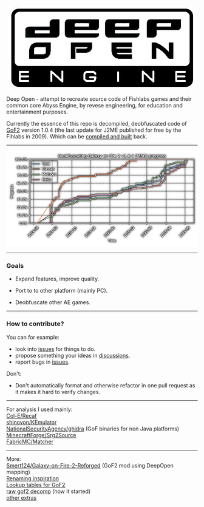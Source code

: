 <p align="center">
  <img src="extras/DeepOpen.png" />
</p>

Deep Open - attempt to recreate source code of Fishlabs games and their common core Abyss Engine, by revese engineering, for education and entertainment purposes.

Currently the essence of this repo is decompiled, deobfuscated code of [GoF2](/code/GoF2_jsr/) version 1.0.4 (the last update for J2ME published for free by the Fihlabs in 2009). Which can be [compiled and built](./code/build/) back. 
___
<p align="center">
  <img src="extras/logger/progress_chart_gimped.png" />
</p>

___
### Goals
* Expand features, improve quality.

* Port to to other platform (mainly PC).

* Deobfuscate other AE games.

___

### How to contribute?
You can for example:
* look into [issues](https://github.com/BaalNetbek/DeepOpen/issues) for things to do.
* propose something your ideas in [discussions](https://github.com/BaalNetbek/DeepOpen/discussions).
* report bugs in [issues](https://github.com/BaalNetbek/DeepOpen/issues).

Don't:
* Don't automatically format and otherwise refactor in one pull request as it makes it hard to verify changes.
---

For analysis I used mainly:\
 [Col-E/Recaf](https://github.com/Col-E/Recaf)\
 [shinovon/KEmulator](https://github.com/shinovon/KEmulator)\
 [NationalSecurityAgency/ghidra](https://github.com/NationalSecurityAgency/ghidra) (GoF binaries for non Java platforms)\
 [MinecraftForge/Srg2Source](https://github.com/MinecraftForge/Srg2Source)\
 [FabricMC/Matcher](https://github.com/FabricMC/Matcher)

---
More: \
 [Smert124/Galaxy-on-Fire-2-Reforged](https://github.com/Smert124/Galaxy-on-Fire-2-Reforged) (GoF2 mod using DeepOpen mapping)\
 [Renaming inspiration](/extras/gof2-1.0.1-ios-symbols/simple-mapping)\
 [Lookup tables for GoF2](https://docs.google.com/spreadsheets/u/1/d/e/2PACX-1vRjJFtnrG9-7vdqHtHtPCu0Tg7C-1A89lxo434_7fgEguS9I6O1u3wcRmoWnHEhgUP2Mbd9EMIzAPJA/pubhtml#)\
 [raw gof2 decomp](https://github.com/BaalNetbek/gof2.jar-decomp/) (how it started)\
 [other extras](extras/)